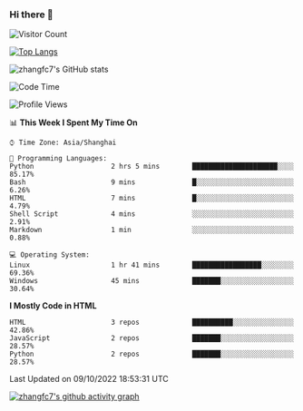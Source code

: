 ### Hi there 👋

<!--
**zhangfc7/zhangfc7** is a ✨ _special_ ✨ repository because its `README.md` (this file) appears on your GitHub profile.

Here are some ideas to get you started:

- 🔭 I’m currently working on ...
- 🌱 I’m currently learning ...
- 👯 I’m looking to collaborate on ...
- 🤔 I’m looking for help with ...
- 💬 Ask me about ...
- 📫 How to reach me: ...
- 😄 Pronouns: ...
- ⚡ Fun fact: ...
-->
![Visitor Count](https://profile-counter.glitch.me/zhangfc7/count.svg)

[![Top Langs](https://github-readme-stats.vercel.app/api/top-langs/?username=zhangfc7&layout=compact)](https://github.com/zhangfc7/github-readme-stats)


![zhangfc7's GitHub stats](https://github-readme-stats.vercel.app/api?username=zhangfc7&show_icons=true&theme=graywhite)

<!--START_SECTION:waka-->
![Code Time](http://img.shields.io/badge/Code%20Time-41%20hrs%2037%20mins-blue)

![Profile Views](http://img.shields.io/badge/Profile%20Views-2-blue)

📊 **This Week I Spent My Time On** 

```text
⌚︎ Time Zone: Asia/Shanghai

💬 Programming Languages: 
Python                   2 hrs 5 mins        █████████████████████░░░░   85.17% 
Bash                     9 mins              █░░░░░░░░░░░░░░░░░░░░░░░░   6.26% 
HTML                     7 mins              █░░░░░░░░░░░░░░░░░░░░░░░░   4.79% 
Shell Script             4 mins              ░░░░░░░░░░░░░░░░░░░░░░░░░   2.91% 
Markdown                 1 min               ░░░░░░░░░░░░░░░░░░░░░░░░░   0.88%

💻 Operating System: 
Linux                    1 hr 41 mins        █████████████████░░░░░░░░   69.36% 
Windows                  45 mins             ███████░░░░░░░░░░░░░░░░░░   30.64%

```

**I Mostly Code in HTML** 

```text
HTML                     3 repos             ██████████░░░░░░░░░░░░░░░   42.86% 
JavaScript               2 repos             ███████░░░░░░░░░░░░░░░░░░   28.57% 
Python                   2 repos             ███████░░░░░░░░░░░░░░░░░░   28.57%

```



 Last Updated on 09/10/2022 18:53:31 UTC
<!--END_SECTION:waka-->

[![zhangfc7's github activity graph](https://activity-graph.herokuapp.com/graph?username=zhangfc7&theme=github-light)](https://github.com/zhangfc7/github-readme-activity-graph)

